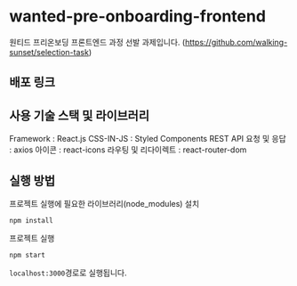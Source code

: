 # wanted-pre-onboarding-frontend

원티드 프리온보딩 프론트엔드 과정 선발 과제입니다.
(https://github.com/walking-sunset/selection-task)

## 배포 링크

## 사용 기술 스택 및 라이브러리
Framework : React.js
CSS-IN-JS : Styled Components
REST API 요청 및 응답 : axios
아이콘 : react-icons
라우팅 및 리다이렉트 : react-router-dom

## 실행 방법

프로젝트 실행에 필요한 라이브러리(node_modules) 설치
```
npm install
```

프로젝트 실행
```
npm start
```

`localhost:3000`경로로 실행됩니다.

